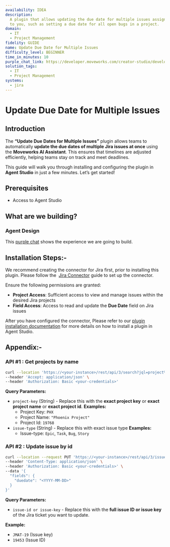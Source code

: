 ```yaml
---
availability: IDEA
description:
  A plugin that allows updating the due date for multiple issues assigned
  to you, such as setting a due date for all open bugs in a project.
domain:
  - IT
  - Project Management
fidelity: GUIDE
name: Update Due Date for Multiple Issues
difficulty_level: BEGINNER
time_in_minutes: 10
purple_chat_link: https://developer.moveworks.com/creator-studio/developer-tools/purple-chat/?conversation=%7B%22startTimestamp%22%3A%2211%3A43+AM%22%2C%22messages%22%3A%5B%7B%22parts%22%3A%5B%7B%22richText%22%3A%22I+need+to+update+the+due+date+for+all+open+bugs+in+the+Phoenix+project.%22%7D%5D%2C%22role%22%3A%22user%22%7D%2C%7B%22parts%22%3A%5B%7B%22reasoningSteps%22%3A%5B%7B%22richText%22%3A%22Checked+for+an+authenticated+Jira+account.%22%2C%22status%22%3A%22success%22%7D%2C%7B%22richText%22%3A%22Searching+for+open+bugs+in+project+%27Phoenix%27+assigned+to+the+current+user.%22%2C%22status%22%3A%22success%22%7D%5D%7D%2C%7B%22richText%22%3A%22%3Cp%3EI+found+5+open+bugs+assigned+to+you+in+the+%3Cb%3EPhoenix%3C%2Fb%3E+project.+What+would+you+like+to+set+as+the+new+due+date%3F%3C%2Fp%3E%22%7D%5D%2C%22role%22%3A%22assistant%22%7D%2C%7B%22parts%22%3A%5B%7B%22richText%22%3A%22Make+them+all+due+next+Friday%22%7D%5D%2C%22role%22%3A%22user%22%7D%2C%7B%22parts%22%3A%5B%7B%22richText%22%3A%22%3Cp%3EOkay%2C+I+will+update+the+due+date+to+%3Cb%3EFriday%2C+October+27%2C+2023%3C%2Fb%3E+for+the+following+5+open+bugs+in+the+%3Cb%3EPhoenix%3C%2Fb%3E+project%3A%3C%2Fp%3E%3Cul%3E%3Cli%3EPHX-101%3A+Login+button+not+working+on+mobile%3C%2Fli%3E%3Cli%3EPHX-115%3A+Users+cannot+reset+password%3C%2Fli%3E%3Cli%3EPHX-123%3A+API+endpoint+returns+500+error%3C%2Fli%3E%3Cli%3EPHX-130%3A+Incorrect+data+displayed+on+dashboard%3C%2Fli%3E%3Cli%3EPHX-142%3A+Performance+degradation+on+search+page%3C%2Fli%3E%3C%2Ful%3E%3Cp%3E%3Cb%3EDoes+this+look+right%3F%3C%2Fb%3E%3C%2Fp%3E%22%7D%2C%7B%22buttons%22%3A%5B%7B%22buttonText%22%3A%22Yes%2C+update+them%22%2C%22style%22%3A%22filled%22%7D%2C%7B%22buttonText%22%3A%22Cancel%22%2C%22style%22%3A%22outlined%22%7D%5D%7D%5D%2C%22role%22%3A%22assistant%22%7D%2C%7B%22parts%22%3A%5B%7B%22richText%22%3A%22Yes%2C+update+them%22%7D%5D%2C%22role%22%3A%22user%22%7D%2C%7B%22parts%22%3A%5B%7B%22richText%22%3A%22%3Cp%3EDone.+I%27ve+updated+the+due+date+for+5+issues+in+%3Cb%3EJira%3C%2Fb%3E.%3C%2Fp%3E%22%7D%2C%7B%22citations%22%3A%5B%7B%22citationTitle%22%3A%22PHX-101%3A+Login+button+not+working+on+mobile%22%2C%22connectorName%22%3A%22jira%22%7D%2C%7B%22citationTitle%22%3A%22PHX-115%3A+Users+cannot+reset+password%22%2C%22connectorName%22%3A%22jira%22%7D%2C%7B%22citationTitle%22%3A%22PHX-123%3A+API+endpoint+returns+500+error%22%2C%22connectorName%22%3A%22jira%22%7D%2C%7B%22citationTitle%22%3A%22PHX-130%3A+Incorrect+data+displayed+on+dashboard%22%2C%22connectorName%22%3A%22jira%22%7D%2C%7B%22citationTitle%22%3A%22PHX-142%3A+Performance+degradation+on+search+page%22%2C%22connectorName%22%3A%22jira%22%7D%5D%7D%5D%2C%22role%22%3A%22assistant%22%2C%22showFeedbackTray%22%3Atrue%7D%5D%7D
solution_tags:
  - IT
  - Project Management
systems:
  - jira
---
```


# Update Due Date for Multiple Issues

## **Introduction**

The **“Update Due Dates for Multiple Issues”** plugin allows teams to automatically **update the due dates of multiple Jira issues at once** using the **Moveworks AI Assistant**. This ensures that timelines are adjusted efficiently, helping teams stay on track and meet deadlines.

This guide will walk you through installing and configuring the plugin in **Agent Studio** in just a few minutes. Let’s get started!

## **Prerequisites**

- Access to Agent Studio

## **What are we building?**

### **Agent Design**

This [purple chat](https://developer.moveworks.com/creator-studio/developer-tools/purple-chat/?conversation=%7B%22startTimestamp%22%3A%2211%3A43+AM%22%2C%22messages%22%3A%5B%7B%22parts%22%3A%5B%7B%22richText%22%3A%22I+need+to+update+the+due+date+for+all+open+bugs+in+the+Phoenix+project.%22%7D%5D%2C%22role%22%3A%22user%22%7D%2C%7B%22parts%22%3A%5B%7B%22reasoningSteps%22%3A%5B%7B%22richText%22%3A%22Checked+for+an+authenticated+Jira+account.%22%2C%22status%22%3A%22success%22%7D%2C%7B%22richText%22%3A%22Searching+for+open+bugs+in+project+%27Phoenix%27+assigned+to+the+current+user.%22%2C%22status%22%3A%22success%22%7D%5D%7D%2C%7B%22richText%22%3A%22%3Cp%3EI+found+5+open+bugs+assigned+to+you+in+the+%3Cb%3EPhoenix%3C%2Fb%3E+project.+What+would+you+like+to+set+as+the+new+due+date%3F%3C%2Fp%3E%22%7D%5D%2C%22role%22%3A%22assistant%22%7D%2C%7B%22parts%22%3A%5B%7B%22richText%22%3A%22Make+them+all+due+next+Friday%22%7D%5D%2C%22role%22%3A%22user%22%7D%2C%7B%22parts%22%3A%5B%7B%22richText%22%3A%22%3Cp%3EOkay%2C+I+will+update+the+due+date+to+%3Cb%3EFriday%2C+October+27%2C+2023%3C%2Fb%3E+for+the+following+5+open+bugs+in+the+%3Cb%3EPhoenix%3C%2Fb%3E+project%3A%3C%2Fp%3E%3Cul%3E%3Cli%3EPHX-101%3A+Login+button+not+working+on+mobile%3C%2Fli%3E%3Cli%3EPHX-115%3A+Users+cannot+reset+password%3C%2Fli%3E%3Cli%3EPHX-123%3A+API+endpoint+returns+500+error%3C%2Fli%3E%3Cli%3EPHX-130%3A+Incorrect+data+displayed+on+dashboard%3C%2Fli%3E%3Cli%3EPHX-142%3A+Performance+degradation+on+search+page%3C%2Fli%3E%3C%2Ful%3E%3Cp%3E%3Cb%3EDoes+this+look+right%3F%3C%2Fb%3E%3C%2Fp%3E%22%7D%2C%7B%22buttons%22%3A%5B%7B%22buttonText%22%3A%22Yes%2C+update+them%22%2C%22style%22%3A%22filled%22%7D%2C%7B%22buttonText%22%3A%22Cancel%22%2C%22style%22%3A%22outlined%22%7D%5D%7D%5D%2C%22role%22%3A%22assistant%22%7D%2C%7B%22parts%22%3A%5B%7B%22richText%22%3A%22Yes%2C+update+them%22%7D%5D%2C%22role%22%3A%22user%22%7D%2C%7B%22parts%22%3A%5B%7B%22richText%22%3A%22%3Cp%3EDone.+I%27ve+updated+the+due+date+for+5+issues+in+%3Cb%3EJira%3C%2Fb%3E.%3C%2Fp%3E%22%7D%2C%7B%22citations%22%3A%5B%7B%22citationTitle%22%3A%22PHX-101%3A+Login+button+not+working+on+mobile%22%2C%22connectorName%22%3A%22jira%22%7D%2C%7B%22citationTitle%22%3A%22PHX-115%3A+Users+cannot+reset+password%22%2C%22connectorName%22%3A%22jira%22%7D%2C%7B%22citationTitle%22%3A%22PHX-123%3A+API+endpoint+returns+500+error%22%2C%22connectorName%22%3A%22jira%22%7D%2C%7B%22citationTitle%22%3A%22PHX-130%3A+Incorrect+data+displayed+on+dashboard%22%2C%22connectorName%22%3A%22jira%22%7D%2C%7B%22citationTitle%22%3A%22PHX-142%3A+Performance+degradation+on+search+page%22%2C%22connectorName%22%3A%22jira%22%7D%5D%7D%5D%2C%22role%22%3A%22assistant%22%2C%22showFeedbackTray%22%3Atrue%7D%5D%7D) shows the experience we are going to build.

## **Installation Steps:-**

We recommend creating the connector for Jira first, prior to installing this plugin. Please follow the  [Jira Connector](https://developer.moveworks.com/marketplace/package/?id=jira&hist=home) guide to set up the connector.

Ensure the following permissions are granted:

- **Project Access**: Sufficient access to view and manage issues within the desired Jira projects
- **Field Access**: Access to read and update the **Due Date** field on Jira issues

After you have configured the connector, Please refer to our [plugin installation documentation](https://help.moveworks.com/docs/ai-agent-marketplace-installation) for more details on how to install a plugin in Agent Studio.

## **Appendix:-**

### **API #1 : Get projects by name**

```bash
curl --location 'https://<your-instance>/rest/api/3/search?jql=project%20%3D%20%22<project-key>%22%20AND%20issuetype%20%3D%20<issue-type>%20AND%20status%20!%3D%20Done&startAt=0&maxResults=100' \
--header 'Accept: application/json' \
--header 'Authorization: Basic <your-credentials>'
```

**Query Parameters:**

- <code>project-key</code> (String) - Replace this with the **exact project key** or **exact project name** or **exact project id**.
  **Examples:**
  - Project Key: `PHX`
  - Project Name: `"Phoenix Project"`
  - Project Id: `19768`
- <code>issue-type</code> (String) - Replace this with exact issue type
  **Examples:**
  - Issue-type: `Epic`, `Task`, `Bug`, `Story`

### **API #2 : Update issue by id**

```bash
curl --location --request PUT 'https://<your-instance>/rest/api/3/issue/<issue-key>' \
--header 'Content-Type: application/json' \
--header 'Authorization: Basic <your-credentials>' \
--data '{
  "fields": {
    "duedate": "<YYYY-MM-DD>"
  }
}'
```

**Query Parameters:**

- <code>issue-id or issue-key</code> - Replace this with the **full issue ID or issue key** of the Jira ticket you want to update.

**Example:**

- `JMAT-19` (Issue key)
- `19453` (Issue ID)
